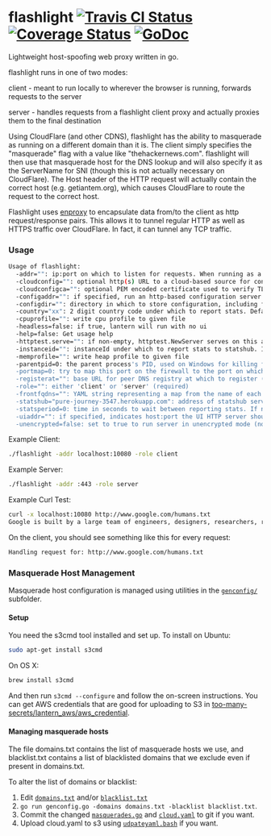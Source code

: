 flashlight [![Travis CI Status](https://travis-ci.org/getlantern/flashlight.svg?branch=master)](https://travis-ci.org/getlantern/flashlight)&nbsp;[![Coverage Status](https://coveralls.io/repos/getlantern/flashlight/badge.png)](https://coveralls.io/r/getlantern/flashlight)&nbsp;[![GoDoc](https://godoc.org/github.com/getlantern/flashlight?status.png)](http://godoc.org/github.com/getlantern/flashlight)
==========

Lightweight host-spoofing web proxy written in go.

flashlight runs in one of two modes:

client - meant to run locally to wherever the browser is running, forwards
requests to the server

server - handles requests from a flashlight client proxy and actually proxies
them to the final destination

Using CloudFlare (and other CDNS), flashlight has the ability to masquerade as
running on a different domain than it is.  The client simply specifies the
"masquerade" flag with a value like "thehackernews.com".  flashlight will then
use that masquerade host for the DNS lookup and will also specify it as the
ServerName for SNI (though this is not actually necessary on CloudFlare). The
Host header of the HTTP request will actually contain the correct host
(e.g. getiantem.org), which causes CloudFlare to route the request to the
correct host.

Flashlight uses [enproxy](https://github.com/getlantern/enproxy) to encapsulate
data from/to the client as http request/response pairs.  This allows it to
tunnel regular HTTP as well as HTTPS traffic over CloudFlare.  In fact, it can
tunnel any TCP traffic.

### Usage

```bash
Usage of flashlight:
  -addr="": ip:port on which to listen for requests. When running as a client proxy, we'll listen with http, when running as a server proxy we'll listen with https (required)
  -cloudconfig="": optional http(s) URL to a cloud-based source for configuration updates
  -cloudconfigca="": optional PEM encoded certificate used to verify TLS connections to fetch cloudconfig
  -configaddr="": if specified, run an http-based configuration server at this address
  -configdir="": directory in which to store configuration, including flashlight.yaml (defaults to current directory)
  -country="xx": 2 digit country code under which to report stats. Defaults to xx.
  -cpuprofile="": write cpu profile to given file
  -headless=false: if true, lantern will run with no ui
  -help=false: Get usage help
  -httptest.serve="": if non-empty, httptest.NewServer serves on this address and blocks
  -instanceid="": instanceId under which to report stats to statshub. If not specified, no stats are reported.
  -memprofile="": write heap profile to given file
  -parentpid=0: the parent process's PID, used on Windows for killing flashlight when the parent disappears
  -portmap=0: try to map this port on the firewall to the port on which flashlight is listening, using UPnP or NAT-PMP. If mapping this port fails, flashlight will exit with status code 50
  -registerat="": base URL for peer DNS registry at which to register (e.g. https://peerscanner.getiantem.org)
  -role="": either 'client' or 'server' (required)
  -frontfqdns="": YAML string representing a map from the name of each front provider to a FQDN that will reach this particular server via that provider (e.g. '{cloudflare: fl-001.getiantem.org, cloudfront: blablabla.cloudfront.net}')
  -statshub="pure-journey-3547.herokuapp.com": address of statshub server
  -statsperiod=0: time in seconds to wait between reporting stats. If not specified, stats are not reported. If specified, statshub, instanceid and statshubAddr must also be specified.
  -uiaddr="": if specified, indicates host:port the UI HTTP server should be started on
  -unencrypted=false: set to true to run server in unencrypted mode (no TLS)
```

Example Client:

```bash 
./flashlight -addr localhost:10080 -role client
```

Example Server:

```bash
./flashlight -addr :443 -role server
```

Example Curl Test:

```bash
curl -x localhost:10080 http://www.google.com/humans.txt
Google is built by a large team of engineers, designers, researchers, robots, and others in many different sites across the globe. It is updated continuously, and built with more tools and technologies than we can shake a stick at. If you'd like to help us out, see google.com/careers.
```

On the client, you should see something like this for every request:

```bash
Handling request for: http://www.google.com/humans.txt
```

### Masquerade Host Management

Masquerade host configuration is managed using utilities in the [`genconfig/`](genconfig/) subfolder.

#### Setup

You need the s3cmd tool installed and set up.  To install on
Ubuntu:

```bash
sudo apt-get install s3cmd
```

On OS X:
```bash
brew install s3cmd
```

And then run `s3cmd --configure` and follow the on-screen instructions.  You
can get AWS credentials that are good for uploading to S3 in
[too-many-secrets/lantern_aws/aws_credential](https://github.com/getlantern/too-many-secrets/blob/master/lantern_aws/aws_credential).

#### Managing masquerade hosts

The file domains.txt contains the list of masquerade hosts we use, and
blacklist.txt contains a list of blacklisted domains that we exclude even if
present in domains.txt.

To alter the list of domains or blacklist:

1. Edit [`domains.txt`](genconfig/domains.txt) and/or [`blacklist.txt`](genconfig/blacklist.txt)
2. `go run genconfig.go -domains domains.txt -blacklist blacklist.txt`.
3. Commit the changed [`masquerades.go`](config/masquerades.go) and [`cloud.yaml`](genconfig/cloud.yaml) to git if you want.
4. Upload cloud.yaml to s3 using [`udpateyaml.bash`](genconfig/updateyaml.bash) if you want.
